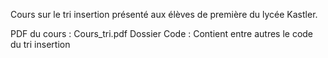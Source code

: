 Cours sur le tri insertion présenté aux élèves de première du lycée Kastler.

PDF du cours : Cours_tri.pdf
Dossier Code : Contient entre autres le code du tri insertion
